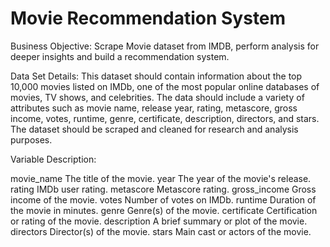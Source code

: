 # Movie Recommendation System

Business Objective: Scrape Movie dataset from IMDB, perform analysis for deeper insights and build a recommendation system.

Data Set Details:
This dataset should contain information about the top 10,000 movies listed on IMDb, one of the most popular online databases of movies, TV shows, and celebrities. The data should include a variety of attributes such as movie name, release year, rating, metascore, gross income, votes, runtime, genre, certificate, description, directors, and stars. The dataset should be scraped and cleaned for research and analysis purposes.

Variable Description:

movie_name	 The title of the movie.
year	 The year of the movie's release.
rating	 IMDb user rating.
metascore	 Metascore rating.
gross_income	 Gross income of the movie.
votes	 Number of votes on IMDb.
runtime	 Duration of the movie in minutes.
genre	 Genre(s) of the movie.
certificate	 Certification or rating of the movie.
description	 A brief summary or plot of the movie.
directors	 Director(s) of the movie.
stars	 Main cast or actors of the movie.

